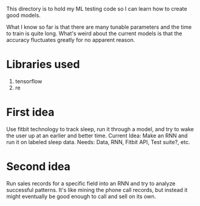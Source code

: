 This directory is to hold my ML testing code so I can learn how to create good models.

What I know so far is that there are many tunable parameters and the time to train is quite long. What's weird about the current models is that the accuracy fluctuates greatly for no apparent reason.

<h1>Libraries used</h1>
<ol>
  <li>tensorflow</li>
  <li>re</li>
</ol>

<h1>First idea</h1>
Use fitbit technology to track sleep, run it through a model, and try to wake the user up at an earlier and better time.
Current Idea: Make an RNN and run it on labeled sleep data.
Needs: Data, RNN, Fitbit API, Test suite?, etc.

<h1>Second idea</h1>
Run sales records for a specific field into an RNN and try to analyze successful patterns. It's like mining the phone call records, but instead it might eventually be good enough to call and sell on its own.
